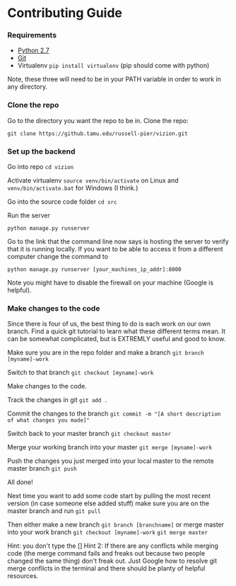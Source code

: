 # Contributing Guide

### Requirements
- [Python 2.7](https://www.python.org/downloads/)
- [Git](https://git-scm.com/downloads)
- Virtualenv `pip install virtualenv` (pip should come with python)

Note, these three will need to be in your PATH variable in order to work in any directory.

### Clone the repo



Go to the directory you want the repo to be in. Clone the repo:
```
git clone https://github.tamu.edu/russell-pier/vizion.git
```

### Set up the backend
Go into repo `cd vizion`

Activate virtualenv `source venv/bin/activate` on Linux and `venv/bin/activate.bat` for Windows (I think.)

Go into the source code folder `cd src` 

Run the server
```
python manage.py runserver
``` 
Go to the link that the command line now says is hosting the server to verify that it is running locally. If you want to be able to access it from a different computer change the command to 
```
python manage.py runserver [your_machines_ip_addr]:8000
```
Note you might have to disable the firewall on your machine (Google is helpful).

### Make changes to the code
Since there is four of us, the best thing to do is each work on our own branch. Find a quick git tutorial to learn what these different terms mean. It can be somewhat complicated, but is EXTREMLY useful and good to know.

Make sure you are in the repo folder and make a branch `git branch [myname]-work`

Switch to that branch `git checkout [myname]-work`

Make changes to the code.

Track the changes in git `git add .`

Commit the changes to the branch `git commit -m "[A short description of what changes you made]"`

Switch back to your master branch `git checkout master`

Merge your working branch into your master `git merge [myname]-work`

Push the changes you just merged into your local master to the remote master branch `git push`

All done!

Next time you want to add some code start by pulling the most recent version (in case someone else added stuff) make sure you are on the master branch and run `git pull`

Then either make a new branch `git branch [branchname]` or merge master into your work branch `git checkout [myname]-work` `git merge master`

Hint: you don't type the []
Hint 2: If there are any conflicts while merging code (the merge command fails and freaks out because two people changed the same thing) don't freak out. Just Google how to resolve git merge conflicts in the terminal and there should be planty of helpful resources.
